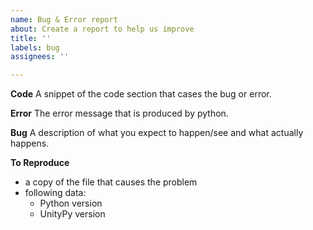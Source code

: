 ```yaml
---
name: Bug & Error report
about: Create a report to help us improve
title: ''
labels: bug
assignees: ''

---
```


**Code**
A snippet of the code section that cases the bug or error.

**Error**
The error message that is produced by python.

**Bug**
A description of what you expect to happen/see and what actually happens.

**To Reproduce**
- a copy of the file that causes the problem
- following data:
  - Python version
  - UnityPy version
